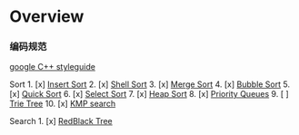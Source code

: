  # Overview



 ### 编码规范

   [google C++ styleguide](https://zh-google-styleguide.readthedocs.io/en/latest/google-cpp-styleguide/headers) 
   
Sort
     1. [x] [Insert Sort](insert_sort.c)
     2. [x] [Shell Sort](shell_sort.c)
     3. [x] [Merge Sort](merge_sort.c)
     4. [x] [Bubble Sort](bubble_sort.c)
     5. [x] [Quick Sort](quick_sort.c)
     6. [x] [Select Sort](select_sort.c)
     7. [x] [Heap Sort](heap_sort.c)
     8. [x] [Priority Queues](priority_queues.c)
     9. [ ] [Trie Tree](trie_tree.c)
     10. [x] [KMP search](kmp_search.c)


Search
    1. [x] [RedBlack Tree](redblack_tree.c)